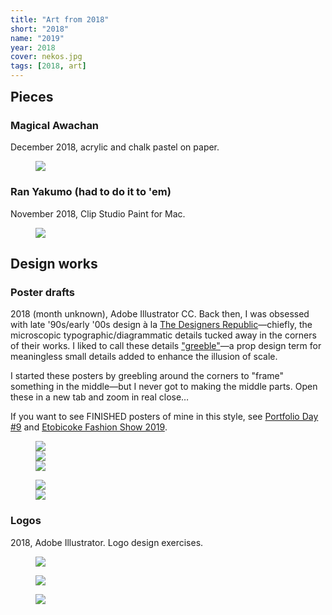 ```yaml
---
title: "Art from 2018"
short: "2018"
name: "2019"
year: 2018
cover: nekos.jpg
tags: [2018, art]
---
```


<h2 id="pieces" style="margin-bottom:0.5em;margin-top:0.5em">Pieces</h2>

### Magical Awachan

December 2018, acrylic and chalk pastel on paper.

<figure>
  <img src="{{ site.baseurl }}/assets/art/2018/nekos.jpg">
</figure>

### Ran Yakumo (had to do it to 'em)

November 2018, Clip Studio Paint for Mac.

<figure>
  <img src="{{ site.baseurl }}/assets/art/2018/ran.jpg">
</figure>

<h2 id="design-works" style="margin-bottom:0.5em">Design works</h2>

### Poster drafts

2018 (month unknown), Adobe Illustrator CC. Back then, I was obsessed with late '90s/early '00s design à la [The Designers Republic](https://www.flickr.com/photos/dingridsystem/albums/72157630939112282)—chiefly, the microscopic typographic/diagrammatic details tucked away in the corners of their works. I liked to call these details ["greeble"](https://en.wikipedia.org/wiki/Greeble)—a prop design term for meaningless small details added to enhance the illusion of scale.

I started these posters by greebling around the corners to "frame" something in the middle—but I never got to making the middle parts. Open these in a new tab and zoom in real close…

If you want to see FINISHED posters of mine in this style, see <a href="{{ site.baseurl }}/work/pd9">Portfolio Day #9</a> and <a href="{{ site.baseurl }}/work/efs2019">Etobicoke Fashion Show 2019</a>.

<figure>
  <div class="img2f">
    <div style="flex:0.625;">
      <img src="{{ site.baseurl }}/assets/art/2018/efs-proto.jpg">
    </div>
    <div style="flex:0.7070980616;">
      <img src="{{ site.baseurl }}/assets/art/2018/lc-a2.jpg">
    </div>
    <div style="flex:0.7070980616;">
      <img src="{{ site.baseurl }}/assets/art/2018/sb-a2.jpg">
    </div>
  </div>
</figure>

<figure>
  <div class="img2f">
    <div style="flex:0.7070563079;">
      <img src="{{ site.baseurl }}/assets/art/2018/lc2.jpg">
    </div>
    <div style="flex:0.7071155009;">
      <img src="{{ site.baseurl }}/assets/art/2018/a3-01.jpg">
    </div>
  </div>
</figure>

### Logos

2018, Adobe Illustrator. Logo design exercises.

<figure>
  <img src="{{ site.baseurl }}/assets/art/2018/Sirius.svg">
</figure>

<figure>
  <img src="{{ site.baseurl }}/assets/art/2018/Orion.svg">
</figure>

<figure>
  <img src="{{ site.baseurl }}/assets/art/2018/Procyon.svg">
</figure>